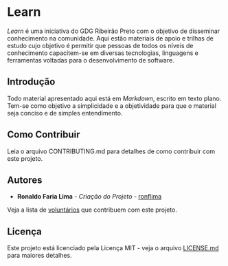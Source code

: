 # Learn

_Learn_ é uma iniciativa do GDG Ribeirão Preto com o objetivo de disseminar conhecimento na comunidade. Aqui estão materiais de apoio e trilhas de estudo cujo objetivo é permitir que pessoas de todos os níveis de conhecimento capacitem-se em diversas tecnologias, linguagens e ferramentas voltadas para o desenvolvimento de software.

## Introdução

Todo material apresentado aqui está em _Markdown_, escrito em texto plano. Tem-se como objetivo a simplicidade e a objetividade para que o material seja conciso e de simples entendimento.

## Como Contribuir

Leia o arquivo CONTRIBUTING.md para detalhes de como contribuir com este projeto.

## Autores

* **Ronaldo Faria Lima** - *Criação do Projeto* - [ronflima](https://github.com/ronflima)

Veja a lista de [voluntários](https://github.com/gdgribeirao/learn/graphs/contributors) que contribuem com este projeto.

## Licença

Este projeto está licenciado pela Licença MIT - veja o arquivo [LICENSE.md](LICENSE.md) para maiores detalhes.


